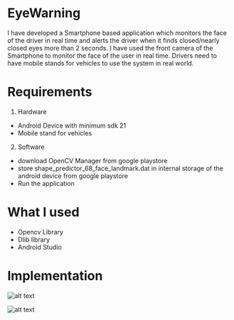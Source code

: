 # EyeWarning
I have developed a Smartphone based application which monitors the face of the driver in real time and alerts the driver when it finds closed/nearly closed eyes more than 2 seconds. I have used the front camera of the Smartphone to monitor the face of the user in real time. Drivers need to have mobile stands for vehicles to use the system in real world.

# Requirements

1. Hardware
- Android Device with minimum sdk 21
- Mobile stand for vehicles
2. Software
- download OpenCV Manager from google playstore
- store shape_predictor_68_face_landmark.dat in internal storage of the android device from google playstore
- Run the application

# What I used
- Opencv Library
- Dlib library
- Android Studio

# Implementation
![alt text](https://github.com/zinia94/EyeWarning/blob/master/2017_11_26_18_21_32.png)


![alt text](https://github.com/zinia94/EyeWarning/blob/master/24232943_2054786031421774_6741058583536357259_n%20(1).jpg)








